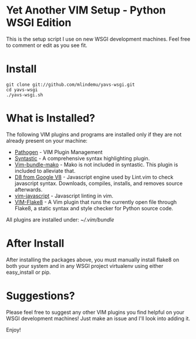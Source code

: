 # Yet Another VIM Setup - Python WSGI Edition
This is the setup script I use on new WSGI development machines.  Feel free to comment or edit as you see fit.

# Install
    git clone git://github.com/mlindemu/yavs-wsgi.git
    cd yavs-wsgi
    ./yavs-wsgi.sh

# What is Installed?
The following VIM plugins and programs are installed only if they are not already present on your machine:

* [Pathogen](https://github.com/tpope/vim-pathogen) - VIM Plugin Management
* [Syntastic](https://github.com/scrooloose/syntastic) - A comprehensive syntax highlighting plugin.
* [Vim-bundle-mako](https://github.com/sophacles/vim-bundle-mako) - Mako is not included in syntastic.  This plugin is included to alleviate that.
* [D8 from Google V8](https://code.google.com/p/v8/) - Javascript engine used by Lint.vim to check javascript syntax.  Downloads, compiles, installs, and removes source afterwards.
* [vim-javascript](https://github.com/pangloss/vim-javascript) - Javascript linting in vim.
* [VIM-Flake8](https://github.com/nvie/vim-flake8) - A Vim plugin that runs the currently open file through Flake8, a static syntax and style checker for Python source code. 

All plugins are installed under: *~/.vim/bundle*

# After Install
After installing the packages above, you must manually install flake8 on both your system and in any WSGI project virtualenv using either easy_install or pip.

# Suggestions?
Please feel free to suggest any other VIM plugins you find helpful on your WSGI development machines!  Just make an issue and I'll look into adding it.

Enjoy!
